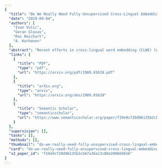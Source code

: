 ```yaml
---
{
  "title": "Do We Really Need Fully Unsupervised Cross-Lingual Embeddings?",
  "date": "2019-09-04",
  "authors": [
    "Ivan Vulic",
    "Goran Glavas",
    "Roi Reichart",
    "A. Korhonen"
  ],
  "abstract": "Recent efforts in cross-lingual word embedding (CLWE) learning have predominantly focused on fully unsupervised approaches that project monolingual embeddings into a shared cross-lingual space without any cross-lingual signal. The lack of any supervision makes such approaches conceptually attractive. Yet, their only core difference from (weakly) supervised projection-based CLWE methods is in the way they obtain a seed dictionary used to initialize an iterative self-learning procedure. The fully unsupervised methods have arguably become more robust, and their primary use case is CLWE induction for pairs of resource-poor and distant languages. In this paper, we question the ability of even the most robust unsupervised CLWE approaches to induce meaningful CLWEs in these more challenging settings. A series of bilingual lexicon induction (BLI) experiments with 15 diverse languages (210 language pairs) show that fully unsupervised CLWE methods still fail for a large number of language pairs (e.g., they yield zero BLI performance for 87/210 pairs). Even when they succeed, they never surpass the performance of weakly supervised methods (seeded with 500-1,000 translation pairs) using the same self-learning procedure in any BLI setup, and the gaps are often substantial. These findings call for revisiting the main motivations behind fully unsupervised CLWE methods.",
  "links": [
    {
      "title": "PDF",
      "type": "pdf",
      "url": "https://arxiv.org/pdf/1909.01638.pdf"
    },
    {
      "title": "arXiv.org",
      "type": "arxiv",
      "url": "https://arxiv.org/abs/1909.01638"
    },
    {
      "title": "Semantic Scholar",
      "type": "semanticscholar",
      "url": "https://www.semanticscholar.org/paper/f19e9cf20d96135b2cb67a36a13c80e280669656"
    }
  ],
  "supervision": [],
  "tasks": [],
  "methods": [],
  "thumbnail": "do-we-really-need-fully-unsupervised-cross-lingual-embeddings-thumb.jpg",
  "card": "do-we-really-need-fully-unsupervised-cross-lingual-embeddings-card.jpg",
  "s2_paper_id": "f19e9cf20d96135b2cb67a36a13c80e280669656"
}
---
```


